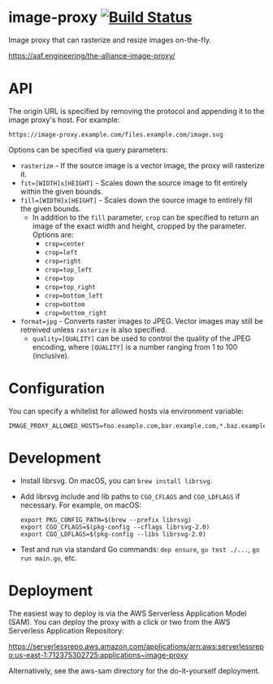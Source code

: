 # image-proxy [![Build Status](https://travis-ci.org/theaaf/image-proxy.svg?branch=master)](https://travis-ci.org/theaaf/image-proxy)

Image proxy that can rasterize and resize images on-the-fly.

https://aaf.engineering/the-alliance-image-proxy/

# API

The origin URL is specified by removing the protocol and appending it to the image proxy's host. For example:

`https://image-proxy.example.com/files.example.com/image.svg`

Options can be specified via query parameters:

* `rasterize` - If the source image is a vector image, the proxy will rasterize it.
* `fit=[WIDTH]x[HEIGHT]` - Scales down the source image to fit entirely within the given bounds.
* `fill=[WIDTH]x[HEIGHT]` - Scales down the source image to entirely fill the given bounds.
    * In addition to the `fill` parameter, `crop` can be specified to return an image of the exact width and height, cropped by the parameter. Options are:
       * `crop=center`
       * `crop=left`
       * `crop=right`
       * `crop=top_left`
       * `crop=top`
       * `crop=top_right`
       * `crop=bottom_left`
       * `crop=bottom`
       * `crop=bottom_right`
* `format=jpg` - Converts raster images to JPEG. Vector images may still be retreived unless `rasterize` is also specified.
    * `quality=[QUALITY]` can be used to control the quality of the JPEG encoding, where `[QUALITY]` is a number ranging from 1 to 100 (inclusive).

# Configuration

You can specify a whitelist for allowed hosts via environment variable:

```
IMAGE_PROXY_ALLOWED_HOSTS=foo.example.com,bar.example.com,*.baz.example.com
```

# Development

* Install librsvg. On macOS, you can `brew install librsvg`.
* Add librsvg include and lib paths to `CGO_CFLAGS` and `CGO_LDFLAGS` if necessary. For example, on macOS:

  ```
  export PKG_CONFIG_PATH=$(brew --prefix librsvg)
  export CGO_CFLAGS=$(pkg-config --cflags librsvg-2.0)
  export CGO_LDFLAGS=$(pkg-config --libs librsvg-2.0)
  ```
* Test and run via standard Go commands: `dep ensure`, `go test ./...`, `go run main.go`, etc.

# Deployment

The easiest way to deploy is via the AWS Serverless Application Model (SAM). You can deploy the proxy with a click or two from the AWS Serverless Application Repository:

https://serverlessrepo.aws.amazon.com/applications/arn:aws:serverlessrepo:us-east-1:712375302725:applications~image-proxy

Alternatively, see the aws-sam directory for the do-it-yourself deployment.
